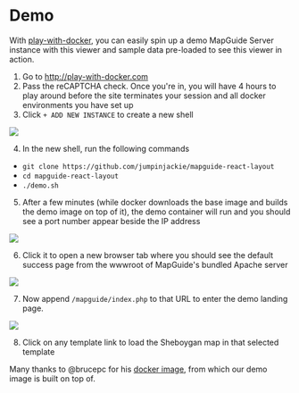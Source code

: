 Demo
====

With [play-with-docker](http://play-with-docker.com), you can easily spin up a demo MapGuide Server instance with this viewer and sample data pre-loaded to see this viewer in action.

 1. Go to http://play-with-docker.com
 2. Pass the reCAPTCHA check. Once you're in, you will have 4 hours to play around before the site terminates your session and all docker environments you have set up
 3. Click `+ ADD NEW INSTANCE` to create a new shell

![](https://github.com/jumpinjackie/mapguide-react-layout/raw/master/docs/pwd-add-instance.png)

 4. In the new shell, run the following commands
   * `git clone https://github.com/jumpinjackie/mapguide-react-layout`
   * `cd mapguide-react-layout`
   * `./demo.sh`
 5. After a few minutes (while docker downloads the base image and builds the demo image on top of it), the demo container will run and you should see a port number appear beside the IP address

![](https://github.com/jumpinjackie/mapguide-react-layout/raw/master/docs/pwd-port.png)

 6. Click it to open a new browser tab where you should see the default success page from the wwwroot of MapGuide's bundled Apache server

![](https://github.com/jumpinjackie/mapguide-react-layout/raw/master/docs/pwd-success.png)

 7. Now append `/mapguide/index.php` to that URL to enter the demo landing page.

![](https://github.com/jumpinjackie/mapguide-react-layout/raw/master/docs/pwd-landing-page.png)

 8. Click on any template link to load the Sheboygan map in that selected template

Many thanks to @brucepc for his [docker image](https://github.com/brucepc/mapguide), from which our demo image is built on top of.